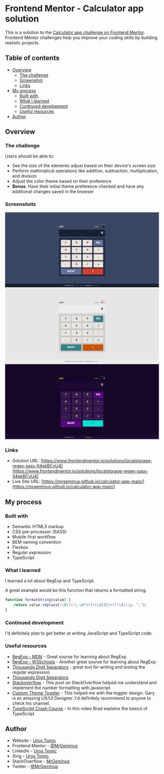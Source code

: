 # Frontend Mentor - Calculator app solution

This is a solution to the [Calculator app challenge on Frontend Mentor](https://www.frontendmentor.io/challenges/calculator-app-9lteq5N29). Frontend Mentor challenges help you improve your coding skills by building realistic projects. 

## Table of contents

- [Overview](#overview)
  - [The challenge](#the-challenge)
  - [Screenshot](#screenshot)
  - [Links](#links)
- [My process](#my-process)
  - [Built with](#built-with)
  - [What I learned](#what-i-learned)
  - [Continued development](#continued-development)
  - [Useful resources](#useful-resources)
- [Author](#author)

## Overview

### The challenge

Users should be able to:

- See the size of the elements adjust based on their device's screen size
- Perform mathmatical operations like addition, subtraction, multiplication, and division
- Adjust the color theme based on their preference
- **Bonus**: Have their initial theme preference checked and have any additional changes saved in the browser

### Screenshots

![](images/Blue_Theme_Calculator_App.png)
![](images/White_Theme_Calculator_App.png)
![](images/Purple_Theme_Calculator_App.png)

### Links

- Solution URL: [https://www.frontendmentor.io/solutions/localstorage-regex-sass-X4ekBCyU4](https://www.frontendmentor.io/solutions/localstorage-regex-sass-X4ekBCyU4)
- Live Site URL: [https://mrgeminus.github.io/calculator-app-main/](https://mrgeminus.github.io/calculator-app-main/)

## My process

### Built with

- Semantic HTML5 markup
- CSS pre-processor (SASS)
- Mobile-first workflow
- BEM naming convention
- Flexbox
- Regular expression
- TypeScript

### What I learned

I learned a lot about RegExp and TypeScript. 

A great example would be this function that returns a formatted string.

```ts
function formatString(value) {
    return value.replace(/\B(?<!\.\d*)(?=(\d{3})+(?!\d))/g, ",");
}
```

### Continued development

I'd definitely plan to get better at writing JavaScript and TypeScript code.

### Useful resources

- [RegExp - MDN](https://developer.mozilla.org/en-US/docs/Web/JavaScript/Guide/Regular_Expressions) - Great sourse for learning about RegExp.
- [RegExp - W3Schools](https://www.w3schools.com/jsref/jsref_obj_regexp.asp) - Another great sourse for learning about RegExp.
- [Thousands Digit Separators](https://regexr.com/) - great tool for writing and testing the regular expression
- [Thousands Digit Separators](https://thewebdev.info/2021/02/12/how-to-format-a-number-with-commas-as-thousands-digit-separators-in-javascript/)
- [Stackoverflow](https://stackoverflow.com/questions/2901102/how-to-print-a-number-with-commas-as-thousands-separators-in-javascript) - This post on StackOverflow helped me understand and implement the number formatting with javascript
- [Custom Theme Toggler](https://www.youtube.com/watch?v=ZKXv_ZHQ654&list=LL&index=81) - This helped me with the toggler design. Gary is an amazing UX/UI Designer.
I'd definitely recommend to anyone to check his channel.
- [TypeScript Crash Course](https://www.youtube.com/watch?v=rAy_3SIqT-E&t=2202s) - In this video Brad explains the basics
of TypeScript

## Author

- Website - [Uros Tomic](https://mrgeminus.com/)
- Frontend Mentor - [@MrGeminus](https://www.frontendmentor.io/profile/MrGeminus)
- LinkedIn - [Uros Tomic](https://www.linkedin.com/in/mrgeminus/)
- Xing - [Uros Tomic](https://www.xing.com/profile/Uros_Tomic3/cv)
- StackOverflow - [MrGeminus](https://www.linkedin.com/in/mrgeminus/)
- Twitter - [@MrGeminus](https://twitter.com/MrGeminus)

